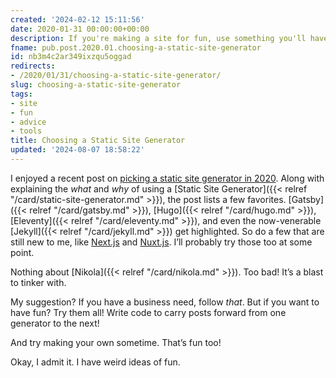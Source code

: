 ```yaml
---
created: '2024-02-12 15:11:56'
date: 2020-01-31 00:00:00+00:00
description: If you're making a site for fun, use something you'll have fun with
fname: pub.post.2020.01.choosing-a-static-site-generator
id: nb3m4c2ar349ixzqu5oggad
redirects:
- /2020/01/31/choosing-a-static-site-generator/
slug: choosing-a-static-site-generator
tags:
- site
- fun
- advice
- tools
title: Choosing a Static Site Generator
updated: '2024-08-07 18:58:22'
---
```


I enjoyed a recent post on [picking a static site generator in 2020](https://snipcart.com/blog/choose-best-static-site-generator). Along with explaining the *what* and *why* of using a [Static Site Generator]({{< relref "/card/static-site-generator.md" >}}), the post lists a few favorites. [Gatsby]({{< relref "/card/gatsby.md" >}}), [Hugo]({{< relref "/card/hugo.md" >}}), [Eleventy]({{< relref "/card/eleventy.md" >}}), and even the now-venerable [Jekyll]({{< relref "/card/jekyll.md" >}}) get highlighted. So do a few that are still new to me, like [Next.js](https://nextjs.org/) and [Nuxt.js](https://nuxtjs.org/). I’ll probably try those too at some point.

Nothing about [Nikola]({{< relref "/card/nikola.md" >}}). Too bad\! It’s a blast to tinker with.

My suggestion? If you have a business need, follow *that*. But if you want to have fun? Try them all! Write code to carry posts forward from one generator to the next!

And try making your own sometime. That’s fun too!

Okay, I admit it. I have weird ideas of fun.